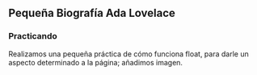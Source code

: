 ## **Pequeña Biografía Ada Lovelace**
### **Practicando**
Realizamos una pequeña práctica de cómo funciona float, para darle un aspecto determinado a la página; añadimos imagen.
